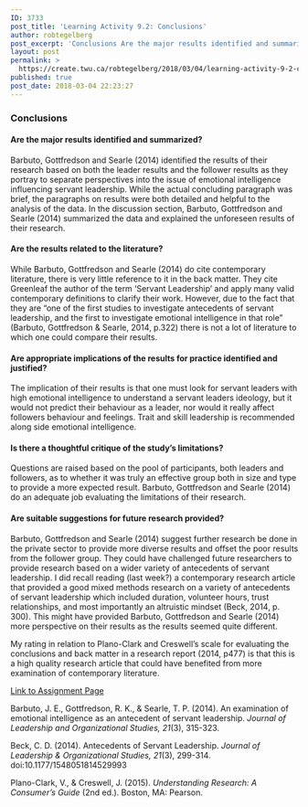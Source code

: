 ```yaml
---
ID: 3733
post_title: 'Learning Activity 9.2: Conclusions'
author: robtegelberg
post_excerpt: 'Conclusions Are the major results identified and summarized? Barbuto, Gottfredson and Searle (2014) identified the results of their research based on both the leader results and the follower results as they portray to separate perspectives into the issue of emotional intelligence influencing servant leadership. While the actual concluding paragraph was brief, the paragraphs on results [&hellip;]'
layout: post
permalink: >
  https://create.twu.ca/robtegelberg/2018/03/04/learning-activity-9-2-conclusions/
published: true
post_date: 2018-03-04 22:23:27
---
```

<h3>Conclusions</h3>
<h4>Are the major results identified and summarized?</h4>
<p>Barbuto, Gottfredson and Searle (2014) identified the results of their research based on both the leader results and the follower results as they portray to separate perspectives into the issue of emotional intelligence influencing servant leadership. While the actual concluding paragraph was brief, the paragraphs on results were both detailed and helpful to the analysis of the data. In the discussion section, Barbuto, Gottfredson and Searle (2014) summarized the data and explained the unforeseen results of their research.</p>
<h4>Are the results related to the literature?</h4>
<p>While Barbuto, Gottfredson and Searle (2014) do cite contemporary literature, there is very little reference to it in the back matter. They cite Greenleaf the author of the term &#8216;Servant Leadership&#8217; and apply many valid contemporary definitions to clarify their work. However, due to the fact that they are &#8220;one of the first studies to investigate antecedents of servant leadership, and the first to investigate emotional intelligence in that role&#8221; (Barbuto, Gottfredson &amp; Searle, 2014, p.322) there is not a lot of literature to which one could compare their results.</p>
<h4>Are appropriate implications of the results for practice identified and justified?</h4>
<p>The implication of their results is that one must look for servant leaders with high emotional intelligence to understand a servant leaders ideology, but it would not predict their behaviour as a leader, nor would it really affect followers behaviour and feelings. Trait and skill leadership is recommended along side emotional intelligence.</p>
<h4>Is there a thoughtful critique of the study’s limitations?</h4>
<p>Questions are raised based on the pool of participants, both leaders and followers, as to whether it was truly an effective group both in size and type to provide a more expected result. Barbuto, Gottfredson and Searle (2014) do an adequate job evaluating the limitations of their research.</p>
<h4>Are suitable suggestions for future research provided?</h4>
<p>Barbuto, Gottfredson and Searle (2014) suggest further research be done in the private sector to provide more diverse results and offset the poor results from the follower group. They could have challenged future researchers to provide research based on a wider variety of antecedents of servant leadership. I did recall reading (last week?) a contemporary research article that provided a good mixed methods research on a variety of antecedents of servant leadership which included duration, volunteer hours, trust relationships, and most importantly an altruistic mindset (Beck, 2014, p. 300). This might have provided Barbuto, Gottfredson and Searle (2014) more perspective on their results as the results seemed quite different.</p>
<p>My rating in relation to Plano-Clark and Creswell&#8217;s scale for evaluating the conclusions and back matter in a research report (2014, p477) is that this is a high quality research article that could have benefited from more examination of contemporary literature.</p>
<p><a href="https://create.twu.ca/ldrs591-sp18/unit-9-learning-activities/">Link to Assignment Page</a></p>
<p>Barbuto, J. E., Gottfredson, R. K., &amp; Searle, T. P. (2014). An examination of emotional intelligence as an antecedent of servant leadership. <em>Journal of Leadership and Organizational Studies, 21</em>(3), 315-323.</p>
<p>Beck, C. D. (2014). Antecedents of Servant Leadership. <i>Journal of Leadership &amp; Organizational Studies,</i> <i>21</i>(3), 299-314. doi:10.1177/1548051814529993</p>
<p>Plano-Clark, V., &amp; Creswell, J. (2015). <em>Understanding Research: A Consumer’s Guide</em> (2nd ed.). Boston, MA: Pearson.</p>
<p>&nbsp;</p>